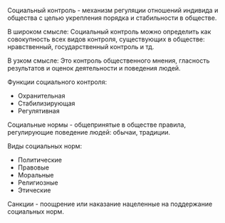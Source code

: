 Социальный контроль - механизм регуляции отношений индивида и общества с целью укрепления порядка и стабильности в обществе.

В широком смысле:
	Социальный контроль можно определить как совокупность всех видов контроля, существующих в обществе: нравственный, государственный контроль и тд.

В узком смысле:
	Это контроль общественного мнения, гласность результатов и оценок деятельности и поведения людей.

Функции социального контроля:
- Охранительная
- Стабилизирующая
- Регулятивная

Социальные нормы - общепринятые в обществе правила, регулирующие поведение людей: обычаи, традиции.

Виды социальных норм:
- Политические
- Правовые
- Моральные
- Религиозные
- Этические

Санкции - поощрение или наказание нацеленные на поддержание социальных норм.

